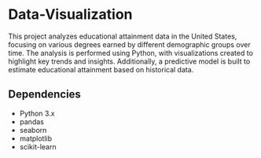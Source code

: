 # Data-Visualization
This project analyzes educational attainment data in the United States, focusing on various degrees earned by different demographic groups over time. The analysis is performed using Python, with visualizations created to highlight key trends and insights. Additionally, a predictive model is built to estimate educational attainment based on historical data.

## Dependencies

- Python 3.x
- pandas
- seaborn
- matplotlib
- scikit-learn
